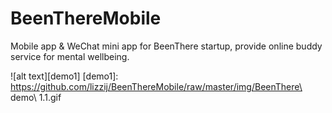 # BeenThereMobile
Mobile app & WeChat mini app for BeenThere startup, provide online buddy service for mental wellbeing.

![alt text][demo1]
[demo1]: https://github.com/lizzij/BeenThereMobile/raw/master/img/BeenThere\ demo\ 1.1.gif
